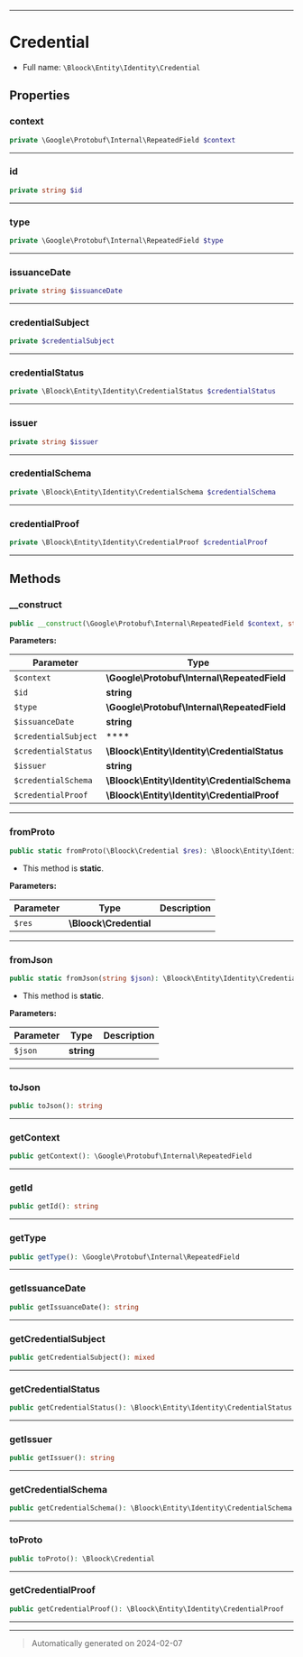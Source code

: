 ***

# Credential





* Full name: `\Bloock\Entity\Identity\Credential`



## Properties


### context



```php
private \Google\Protobuf\Internal\RepeatedField $context
```






***

### id



```php
private string $id
```






***

### type



```php
private \Google\Protobuf\Internal\RepeatedField $type
```






***

### issuanceDate



```php
private string $issuanceDate
```






***

### credentialSubject



```php
private $credentialSubject
```






***

### credentialStatus



```php
private \Bloock\Entity\Identity\CredentialStatus $credentialStatus
```






***

### issuer



```php
private string $issuer
```






***

### credentialSchema



```php
private \Bloock\Entity\Identity\CredentialSchema $credentialSchema
```






***

### credentialProof



```php
private \Bloock\Entity\Identity\CredentialProof $credentialProof
```






***

## Methods


### __construct



```php
public __construct(\Google\Protobuf\Internal\RepeatedField $context, string $id, \Google\Protobuf\Internal\RepeatedField $type, string $issuanceDate,  $credentialSubject, \Bloock\Entity\Identity\CredentialStatus $credentialStatus, string $issuer, \Bloock\Entity\Identity\CredentialSchema $credentialSchema, \Bloock\Entity\Identity\CredentialProof $credentialProof): mixed
```








**Parameters:**

| Parameter | Type | Description |
|-----------|------|-------------|
| `$context` | **\Google\Protobuf\Internal\RepeatedField** |  |
| `$id` | **string** |  |
| `$type` | **\Google\Protobuf\Internal\RepeatedField** |  |
| `$issuanceDate` | **string** |  |
| `$credentialSubject` | **** |  |
| `$credentialStatus` | **\Bloock\Entity\Identity\CredentialStatus** |  |
| `$issuer` | **string** |  |
| `$credentialSchema` | **\Bloock\Entity\Identity\CredentialSchema** |  |
| `$credentialProof` | **\Bloock\Entity\Identity\CredentialProof** |  |





***

### fromProto



```php
public static fromProto(\Bloock\Credential $res): \Bloock\Entity\Identity\Credential
```



* This method is **static**.




**Parameters:**

| Parameter | Type | Description |
|-----------|------|-------------|
| `$res` | **\Bloock\Credential** |  |





***

### fromJson



```php
public static fromJson(string $json): \Bloock\Entity\Identity\Credential
```



* This method is **static**.




**Parameters:**

| Parameter | Type | Description |
|-----------|------|-------------|
| `$json` | **string** |  |





***

### toJson



```php
public toJson(): string
```












***

### getContext



```php
public getContext(): \Google\Protobuf\Internal\RepeatedField
```












***

### getId



```php
public getId(): string
```












***

### getType



```php
public getType(): \Google\Protobuf\Internal\RepeatedField
```












***

### getIssuanceDate



```php
public getIssuanceDate(): string
```












***

### getCredentialSubject



```php
public getCredentialSubject(): mixed
```












***

### getCredentialStatus



```php
public getCredentialStatus(): \Bloock\Entity\Identity\CredentialStatus
```












***

### getIssuer



```php
public getIssuer(): string
```












***

### getCredentialSchema



```php
public getCredentialSchema(): \Bloock\Entity\Identity\CredentialSchema
```












***

### toProto



```php
public toProto(): \Bloock\Credential
```












***

### getCredentialProof



```php
public getCredentialProof(): \Bloock\Entity\Identity\CredentialProof
```












***


***
> Automatically generated on 2024-02-07
